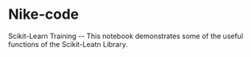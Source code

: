 # Nike-code
Scikit-Learn Training -- 
This notebook demonstrates some of the useful functions of the Scikit-Leatn Library. 
